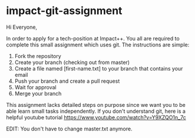 # impact-git-assignment

Hi Everyone,

In order to apply for a tech-position at Impact++. You all are required to complete this small assignment which uses git.
The instructions are simple:

1) Fork the repository
2) Create your branch (checking out from master)
3) Create a file named [first-name.txt] to your branch that contains your email
5) Push your branch and create a pull request
6) Wait for approval
8) Merge your branch

This assignment lacks detailed steps on purpose since we want you to be able learn small tasks independently. If you don't understand git, here is a helpful youtube tutorial https://www.youtube.com/watch?v=Y9XZQO1n_7c


EDIT: You don't have to change master.txt anymore. 






